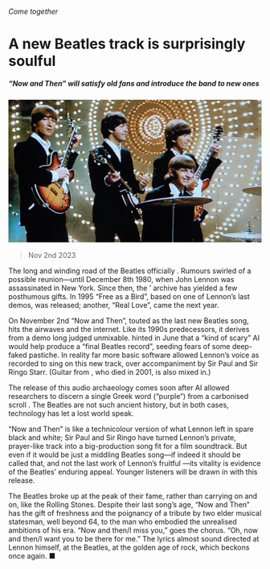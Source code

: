###### Come together

# A new Beatles track is surprisingly soulful 

##### “Now and Then” will satisfy old fans and introduce the band to new ones 

![image](images/20231104_CUP003.jpg) 

> Nov 2nd 2023 

The long and winding road of the Beatles officially . Rumours swirled of a possible reunion—until December 8th 1980, when John Lennon was assassinated in New York. Since then, the ’ archive has yielded a few posthumous gifts. In 1995 “Free as a Bird”, based on one of Lennon’s last demos, was released; another, “Real Love”, came the next year. 

On November 2nd “Now and Then”, touted as the last new Beatles song, hits the airwaves and the internet. Like its 1990s predecessors, it derives from a demo long judged unmixable.  hinted in June that a “kind of scary” AI would help produce a “final Beatles record”, seeding fears of some deep-faked pastiche. In reality far more basic software allowed Lennon’s voice as recorded to sing on this new track, over accompaniment by Sir Paul and Sir Ringo Starr. (Guitar from , who died in 2001, is also mixed in.)

The release of this audio archaeology comes soon after AI allowed researchers to discern a single Greek word (“purple”) from a carbonised scroll . The Beatles are not such ancient history, but in both cases, technology has let a lost world speak. 

“Now and Then” is like a technicolour version of what Lennon left in spare black and white; Sir Paul and Sir Ringo have turned Lennon’s private, prayer-like track into a big-production song fit for a film soundtrack. But even if it would be just a middling Beatles song—if indeed it should be called that, and not the last work of Lennon’s fruitful —its vitality is evidence of the Beatles’ enduring appeal. Younger listeners will be drawn in with this release. 

The Beatles broke up at the peak of their fame, rather than carrying on and on, like the Rolling Stones. Despite their last song’s age, “Now and Then” has the gift of freshness and the poignancy of a tribute by two elder musical statesman, well beyond 64, to the man who embodied the unrealised ambitions of his era. “Now and then/I miss you,” goes the chorus. “Oh, now and then/I want you to be there for me.” The lyrics almost sound directed at Lennon himself, at the Beatles, at the golden age of rock, which beckons once again. ■



